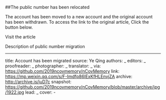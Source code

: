 ##The public number has been relocated

The account has been moved to a new account and the original account has been withdrawn.
To access the link to the original article, Click the button below.

Visit the article

Description of public number migration


-------------
title: Account has been migrated
source: Ye Qing
authors: _
editors: _
proofreader: _
photographer: _
translator: _
via: https://github.com/2019ncovmemory/nCovMemory
link: https://mp.weixin.qq.com/s/F-Imdfp86IExKfHLEnvjZA
archive: http://archive.is/juD7c
snapshot: https://github.com/2019ncovmemory/nCovMemory/blob/master/archive/jpg/1922.jpg
lead: _
cover: -
